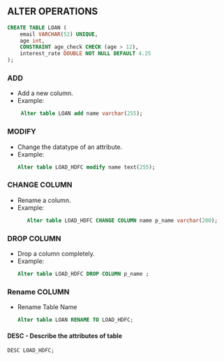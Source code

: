 ## ALTER OPERATIONS
```sql
CREATE TABLE LOAN (
    email VARCHAR(52) UNIQUE,
    age int,
    CONSTRAINT age_check CHECK (age > 12),
    interest_rate DOUBLE NOT NULL DEFAULT 4.25
);

```
### ADD
   - Add a new column.
   - Example:
     ```sql
      Alter table LOAN add name varchar(255);
     ```

### MODIFY
   - Change the datatype of an attribute.
   - Example:
     ```sql
     Alter table LOAD_HDFC modify name text(255); 
     ```

### CHANGE COLUMN
   - Rename a column.
   - Example:
     ```sql
        Alter table LOAD_HDFC CHANGE COLUMN name p_name varchar(200); 
     ```

### DROP COLUMN
   - Drop a column completely.
   - Example:
     ```sql
     Alter table LOAD_HDFC DROP COLUMN p_name ; 
     ```
### Rename COLUMN
   - Rename Table Name
        ```sql
        Alter table LOAN RENAME TO LOAD_HDFC;
        ``` 

#### DESC - Describe the attributes of table

```
DESC LOAD_HDFC;
```